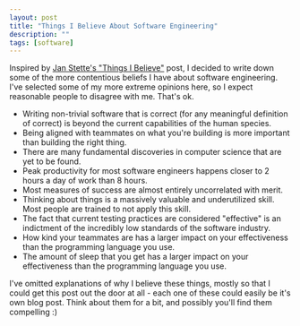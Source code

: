 ```yaml
---
layout: post
title: "Things I Believe About Software Engineering"
description: ""
tags: [software]
---
```


Inspired by [Jan Stette's "Things I Believe"](https://gist.github.com/stettix/5bb2d99e50fdbbd15dd9622837d14e2b) post, I decided to write down some of the more contentious beliefs I have about software engineering. I've selected some of my more extreme opinions here, so I expect reasonable people to disagree with me. That's ok.

* Writing non-trivial software that is correct (for any meaningful definition of correct) is beyond the current capabilities of the human species.
* Being aligned with teammates on what you're building is more important than building the right thing.
* There are many fundamental discoveries in computer science that are yet to be found.
* Peak productivity for most software engineers happens closer to 2 hours a day of work than 8 hours.
* Most measures of success are almost entirely uncorrelated with merit.
* Thinking about things is a massively valuable and underutilized skill. Most people are trained to not apply this skill.
* The fact that current testing practices are considered "effective" is an indictment of the incredibly low standards of the software industry.
* How kind your teammates are has a larger impact on your effectiveness than the programming language you use.
* The amount of sleep that you get has a larger impact on your effectiveness than the programming language you use.

I've omitted explanations of why I believe these things, mostly so that I could get this post out the door at all - each one of these could easily be it's own blog post. Think about them for a bit, and possibly you'll find them compelling :)

